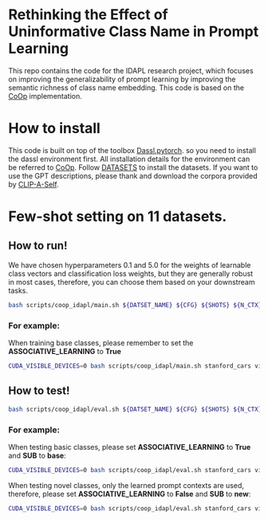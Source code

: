 # Rethinking the Effect of Uninformative Class Name in Prompt Learning
This repo contains the code for the IDAPL research project, which focuses on improving the generalizability of prompt learning by improving the semantic richness of class name embedding. This code is based on the [CoOp](https://github.com/KaiyangZhou/CoOp) implementation.
# How to install
This code is built on top of the toolbox [Dassl.pytorch](https://github.com/KaiyangZhou/Dassl.pytorch). so you need to install the dassl environment first. All installation details for the environment can be referred to [CoOp](https://github.com/KaiyangZhou/Dassl.pytorch#installation).
Follow [DATASETS](https://github.com/KaiyangZhou/CoOp/blob/main/DATASETS.md) to install the datasets.
If you want to use the GPT descriptions, please thank and download the corpora provided by [CLIP-A-Self](https://github.com/mayug/VDT-Adapter/tree/main).
# Few-shot setting on 11 datasets.
## How to run!
We have chosen hyperparameters 0.1 and 5.0 for the weights of learnable class vectors and classification loss weights, but they are generally robust in most cases, therefore, you can choose them based on your downstream tasks. 
```Bash
bash scripts/coop_idapl/main.sh ${DATSET_NAME} ${CFG} ${SHOTS} ${N_CTX} **${ASSOCIATIVE_LEARNING}** ${SCORE_LC} ${SCORE_CLF}
```
### For example:
When training base classes, please remember to set the **ASSOCIATIVE_LEARNING** to **True**
```Bash
CUDA_VISIBLE_DEVICES=0 bash scripts/coop_idapl/main.sh stanford_cars vit_b16_ep50_ctxv1 16 16 True 0.1 5.0
```
## How to test!
```Bash
bash scripts/coop_idapl/eval.sh ${DATSET_NAME} ${CFG} ${SHOTS} ${N_CTX} **${ASSOCIATIVE_LEARNING}** ${SCORE_LC} ${SCORE_CLF} ${SUB}
```
### For example:
When testing basic classes, please set **ASSOCIATIVE_LEARNING** to **True** and **SUB** to **base**:
```Bash
CUDA_VISIBLE_DEVICES=0 bash scripts/coop_idapl/eval.sh stanford_cars vit_b16_ep50_ctxv1 16 16 True 0.1 5.0 base
```
When testing novel classes, only the learned prompt contexts are used, therefore, please set **ASSOCIATIVE_LEARNING** to **False** and **SUB** to **new**:
```Bash
CUDA_VISIBLE_DEVICES=0 bash scripts/coop_idapl/eval.sh stanford_cars vit_b16_ep50_ctxv1 16 16 False 0.1 5.0 new
```
